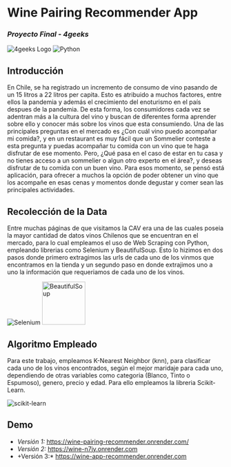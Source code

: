 # **Wine Pairing Recommender App**
### *Proyecto Final - 4geeks*
![4geeks Logo](https://4geeks.com/_next/image?url=%2Fstatic%2Fimages%2F4geeks.png&w=128&q=75)
![Python](https://github.com/fevc08/final_project_4geek/assets/108196848/3b8d8b4a-cb3f-4aad-a179-1e1bc5e80fa5)

## **Introducción**
En Chile, se ha registrado un incremento de consumo de vino pasando de un 15 litros a 22 litros per capita. Esto es atribuido a muchos factores, entre ellos la pandemia y además el crecimiento del enoturismo en el país despues de la pandemia. De esta forma, los consumidores cada vez se adentran más a la cultura del vino y buscan de diferentes forma aprender sobre ello y conocer más sobre los vinos que esta consumiendo.
Una de las principales preguntas en el mercado es ¿Con cuál vino puedo acompañar mi comida?, y en un restaurant es muy fácil que un Sommelier conteste a esta pregunta y puedas acompañar tu comida con un vino que te haga disfrutar de ese momento. Pero, ¿Qué pasa en el caso de estar en tu casa y no tienes acceso a un sommelier o algun otro experto en el área?, y deseas disfrutar de tu comida con un buen vino.
Para esos momento, se pensó está aplicación, para ofrecer a muchos la opción de poder obtener un vino que los acompañe en esas cenas y momentos donde degustar y comer sean las principales actividades.

## **Recolección de la Data**
Entre muchas páginas de que visitamos la CAV era una de las cuales poseia la mayor cantidad de datos vinos Chilenos que se encuentran en el mercado, para lo cual empleamos el uso de Web Scraping con Python, empleando librerias como Selenium y BeautifulSoup. Esto lo hizimos en dos pasos donde primero extragimos las urls de cada uno de los vinmos que encontramos en la tienda y un segundo paso en donde extrajimos uno a uno la información que requeriamos de cada uno de los vinos.

![Selenium](https://plugins.jetbrains.com/files/13691/387441/icon/pluginIcon.svg)
<img src="https://lh3.googleusercontent.com/o9HtAcCnpfW_o5b1lkhvrJ0lzZBJ6Lm8TwxYue4Z3K5OdekeptiGVAUEPcBC_1ra7cFqAV0QOFByNl3ub_1BJbNe3A=s1280-w1280-h800" alt="BeautifulSoup" style="width:100px;"/>

## **Algoritmo Empleado**
Para este trabajo, empleamos K-Nearest Neighbor (knn), para clasificar cada uno de los vinos encontrados, según el mejor maridaje para cada uno, dependiendo de otras variables como categoria (Blanco, Tinto o Espumoso), genero, precio y edad. Para ello empleamos la libreria Scikit-Learn.

![scikit-learn](https://scikit-learn.org/stable/_static/scikit-learn-logo-small.png)

## **Demo**
- *Versión 1:* https://wine-pairing-recommender.onrender.com/
- *Versión 2:* https://wine-n7jy.onrender.com
- +Versión 3:* https://wine-app-recommender.onrender.com
